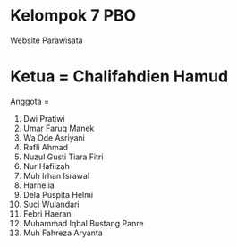 # Kelompok 7 PBO

Website Parawisata

# Ketua = Chalifahdien Hamud

Anggota =

1. Dwi Pratiwi
2. Umar Faruq Manek
3. Wa Ode Asriyani
4. Rafli Ahmad
5. Nuzul Gusti Tiara Fitri
6. Nur Hafiizah
7. Muh Irhan Israwal
8. Harnelia
9. Dela Puspita Helmi
10. Suci Wulandari
11. Febri Haerani
12. Muhammad Iqbal Bustang Panre
13. Muh Fahreza Aryanta

